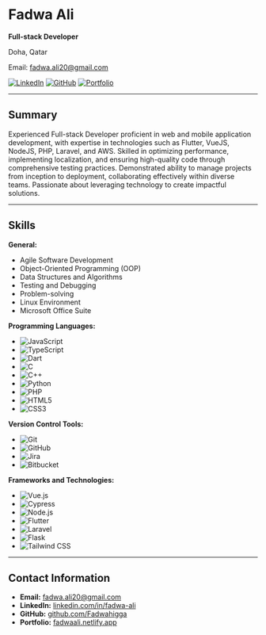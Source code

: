 # Fadwa Ali

**Full-stack Developer**

Doha, Qatar

Email: [fadwa.ali20@gmail.com](mailto:fadwa.ali20@gmail.com)


[![LinkedIn](https://img.shields.io/badge/LinkedIn-0A66C2?style=for-the-badge&logo=linkedin&logoColor=white)](https://linkedin.com/in/fadwa-ali)
[![GitHub](https://img.shields.io/badge/GitHub-181717?style=for-the-badge&logo=github&logoColor=white)](https://github.com/Fadwahigga)
[![Portfolio](https://img.shields.io/badge/Portfolio-4CAF50?style=for-the-badge&logo=netlify&logoColor=white)](https://main--fadwaali.netlify.app/#/)

---

## Summary

Experienced Full-stack Developer proficient in web and mobile application development, with expertise in technologies such as Flutter, VueJS, NodeJS, PHP, Laravel, and AWS. Skilled in optimizing performance, implementing localization, and ensuring high-quality code through comprehensive testing practices. Demonstrated ability to manage projects from inception to deployment, collaborating effectively within diverse teams. Passionate about leveraging technology to create impactful solutions.

---

## Skills

**General:**
- Agile Software Development
- Object-Oriented Programming (OOP)
- Data Structures and Algorithms
- Testing and Debugging
- Problem-solving
- Linux Environment
- Microsoft Office Suite

**Programming Languages:**
- ![JavaScript](https://img.shields.io/badge/JavaScript-F7DF1E?style=for-the-badge&logo=javascript&logoColor=black)
- ![TypeScript](https://img.shields.io/badge/TypeScript-3178C6?style=for-the-badge&logo=typescript&logoColor=white)
- ![Dart](https://img.shields.io/badge/Dart-0175C2?style=for-the-badge&logo=dart&logoColor=white)
- ![C](https://img.shields.io/badge/C-A8B9CC?style=for-the-badge&logo=c&logoColor=black)
- ![C++](https://img.shields.io/badge/C++-00599C?style=for-the-badge&logo=cplusplus&logoColor=white)
- ![Python](https://img.shields.io/badge/Python-3776AB?style=for-the-badge&logo=python&logoColor=white)
- ![PHP](https://img.shields.io/badge/PHP-777BB4?style=for-the-badge&logo=php&logoColor=white)
- ![HTML5](https://img.shields.io/badge/HTML5-E34F26?style=for-the-badge&logo=html5&logoColor=white)
- ![CSS3](https://img.shields.io/badge/CSS3-1572B6?style=for-the-badge&logo=css3&logoColor=white)

**Version Control Tools:**
- ![Git](https://img.shields.io/badge/Git-F05032?style=for-the-badge&logo=git&logoColor=white)
- ![GitHub](https://img.shields.io/badge/GitHub-181717?style=for-the-badge&logo=github&logoColor=white)
- ![Jira](https://img.shields.io/badge/Jira-0052CC?style=for-the-badge&logo=jira&logoColor=white)
- ![Bitbucket](https://img.shields.io/badge/Bitbucket-0052CC?style=for-the-badge&logo=bitbucket&logoColor=white)

**Frameworks and Technologies:**
- ![Vue.js](https://img.shields.io/badge/Vue.js-4FC08D?style=for-the-badge&logo=vue.js&logoColor=white)
- ![Cypress](https://img.shields.io/badge/Cypress-17202C?style=for-the-badge&logo=cypress&logoColor=white)
- ![Node.js](https://img.shields.io/badge/Node.js-339933?style=for-the-badge&logo=nodedotjs&logoColor=white)
- ![Flutter](https://img.shields.io/badge/Flutter-02569B?style=for-the-badge&logo=flutter&logoColor=white)
- ![Laravel](https://img.shields.io/badge/Laravel-FF2D20?style=for-the-badge&logo=laravel&logoColor=white)
- ![Flask](https://img.shields.io/badge/Flask-000000?style=for-the-badge&logo=flask&logoColor=white)
- ![Tailwind CSS](https://img.shields.io/badge/Tailwind_CSS-38B2AC?style=for-the-badge&logo=tailwind-css&logoColor=white)

---

## Contact Information

- **Email:** [fadwa.ali20@gmail.com](mailto:fadwa.ali20@gmail.com)
- **LinkedIn:** [linkedin.com/in/fadwa-ali](https://linkedin.com/in/fadwa-ali)
- **GitHub:** [github.com/Fadwahigga](https://github.com/Fadwahigga)
- **Portfolio:** [fadwaali.netlify.app](https://main--fadwaali.netlify.app/#/)
